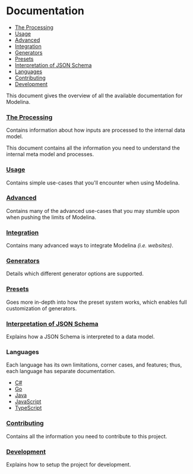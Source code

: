 # Documentation

<!-- toc is generated with GitHub Actions do not remove toc markers -->

<!-- toc -->

- [The Processing](#the-processing)
- [Usage](#usage)
- [Advanced](#advanced)
- [Integration](#integration)
- [Generators](#generators)
- [Presets](#presets)
- [Interpretation of JSON Schema](#interpretation-of-json-schema)
- [Languages](#languages)
- [Contributing](#contributing)
- [Development](#development)

<!-- tocstop -->

This document gives the overview of all the available documentation for Modelina.

### [The Processing](./internal-model.md)
Contains information about how inputs are processed to the internal data model.

This document contains all the information you need to understand the internal meta model and processes.

### [Usage](./usage.md)
Contains simple use-cases that you'll encounter when using Modelina.

### [Advanced](./advanced.md)
Contains many of the advanced use-cases that you may stumble upon when pushing the limits of Modelina.

### [Integration](./integration.md)
Contains many advanced ways to integrate Modelina _(i.e. websites)_. 

### [Generators](./generators.md)
Details which different generator options are supported.

### [Presets](./presets.md)
Goes more in-depth into how the preset system works, which enables full customization of generators.

### [Interpretation of JSON Schema](./interpretation_of_JSON_Schema.md)
Explains how a JSON Schema is interpreted to a data model.

### Languages
Each language has its own limitations, corner cases, and features; thus, each language has separate documentation.
- [C#](./languages/Csharp.md)
- [Go](./languages/Go.md)
- [Java](./languages/Java.md)
- [JavaScript](./languages/JavaScript.md)
- [TypeScript](./languages/TypeScript.md)

### [Contributing](./contributing.md)
Contains all the information you need to contribute to this project.

### [Development](./development.md)
Explains how to setup the project for development.